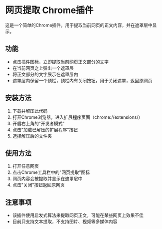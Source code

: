 # 网页提取 Chrome插件

这是一个简单的Chrome插件，用于提取当前网页的正文内容，并在遮罩层中显示。

## 功能

- 点击插件图标，立即提取当前网页正文部分的文字
- 在当前网页之上弹出一个遮罩层
- 将正文部分的文字展示在遮罩层内
- 遮罩层内保留一个顶栏，顶栏内有关闭按钮，用于关闭遮罩，返回原网页

## 安装方法

1. 下载并解压此代码
2. 打开Chrome浏览器，进入扩展程序页面（chrome://extensions/）
3. 开启右上角的"开发者模式"
4. 点击"加载已解压的扩展程序"按钮
5. 选择解压后的文件夹

## 使用方法

1. 打开任意网页
2. 点击Chrome工具栏中的"网页提取"图标
3. 网页内容会被提取并显示在遮罩层中
4. 点击"关闭"按钮返回原网页

## 注意事项

- 该插件使用启发式算法来提取网页正文，可能在某些网页上效果不佳
- 目前只支持文本提取，不支持图片、视频等多媒体内容 